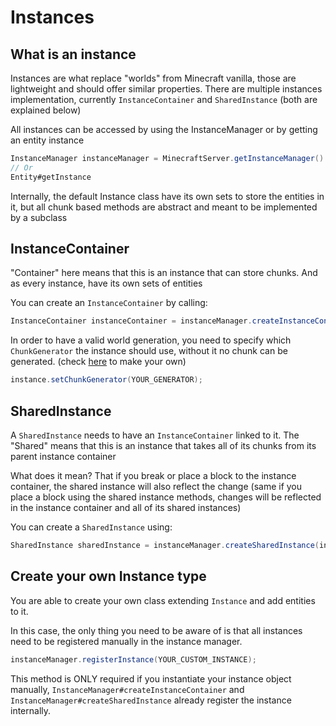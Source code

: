 # Instances

## What is an instance

Instances are what replace "worlds" from Minecraft vanilla, those are lightweight and should offer similar properties. There are multiple instances implementation, currently `InstanceContainer` and `SharedInstance` (both are explained below)

All instances can be accessed by using the InstanceManager or by getting an entity instance

```java
InstanceManager instanceManager = MinecraftServer.getInstanceManager()
// Or
Entity#getInstance
```

Internally, the default Instance class have its own sets to store the entities in it, but all chunk based methods are abstract and meant to be implemented by a subclass

## InstanceContainer

"Container" here means that this is an instance that can store chunks. And as every instance, have its own sets of entities

You can create an `InstanceContainer` by calling:

```java
InstanceContainer instanceContainer = instanceManager.createInstanceContainer();
```

In order to have a valid world generation, you need to specify which `ChunkGenerator` the instance should use, without it no chunk can be generated. (check [here](https://github.com/Minestom/Minestom/wiki/world/generation) to make your own)

```java
instance.setChunkGenerator(YOUR_GENERATOR);
```

## SharedInstance

A `SharedInstance` needs to have an `InstanceContainer` linked to it. The "Shared" means that this is an instance that takes all of its chunks from its parent instance container

What does it mean? That if you break or place a block to the instance container, the shared instance will also reflect the change (same if you place a block using the shared instance methods, changes will be reflected in the instance container and all of its shared instances)

You can create a `SharedInstance` using:

```java
SharedInstance sharedInstance = instanceManager.createSharedInstance(instanceContainer);
```

## Create your own Instance type

You are able to create your own class extending `Instance` and add entities to it.

In this case, the only thing you need to be aware of is that all instances need to be registered manually in the instance manager.

```java
instanceManager.registerInstance(YOUR_CUSTOM_INSTANCE);
```

This method is ONLY required if you instantiate your instance object manually, `InstanceManager#createInstanceContainer` and `InstanceManager#createSharedInstance` already register the instance internally.

